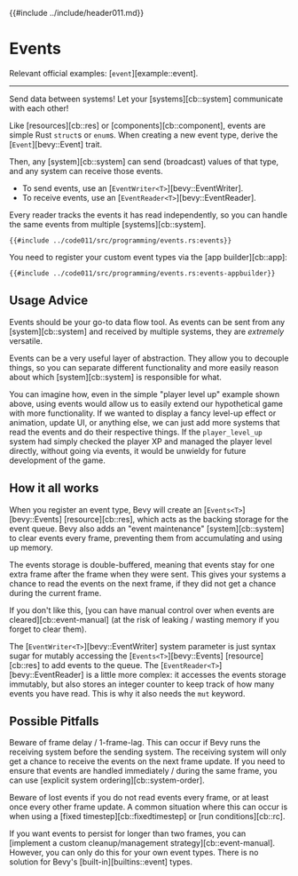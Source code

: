 {{#include ../include/header011.md}}

# Events

Relevant official examples:
[`event`][example::event].

---

Send data between systems! Let your [systems][cb::system] communicate with each other!

Like [resources][cb::res] or [components][cb::component], events are
simple Rust `struct`s or `enum`s. When creating a new event type, derive
the [`Event`][bevy::Event] trait.

Then, any [system][cb::system] can send (broadcast) values of that type,
and any system can receive those events.

 - To send events, use an [`EventWriter<T>`][bevy::EventWriter].
 - To receive events, use an [`EventReader<T>`][bevy::EventReader].

Every reader tracks the events it has read independently, so you can handle
the same events from multiple [systems][cb::system].

```rust,no_run,noplayground
{{#include ../code011/src/programming/events.rs:events}}
```

You need to register your custom event types via the [app builder][cb::app]:

```rust,no_run,noplayground
{{#include ../code011/src/programming/events.rs:events-appbuilder}}
```

## Usage Advice

Events should be your go-to data flow tool. As events can be sent from any
[system][cb::system] and received by multiple systems, they are *extremely*
versatile.

Events can be a very useful layer of abstraction. They allow you to decouple
things, so you can separate different functionality and more easily reason
about which [system][cb::system] is responsible for what.

You can imagine how, even in the simple "player level up" example shown above,
using events would allow us to easily extend our hypothetical game with more
functionality. If we wanted to display a fancy level-up effect or animation,
update UI, or anything else, we can just add more systems that read the events
and do their respective things. If the `player_level_up` system had simply
checked the player XP and managed the player level directly, without going via
events, it would be unwieldy for future development of the game.

## How it all works

When you register an event type, Bevy will create an [`Events<T>`][bevy::Events]
[resource][cb::res], which acts as the backing storage for the event queue. Bevy
also adds an "event maintenance" [system][cb::system] to clear events every
frame, preventing them from accumulating and using up memory.

The events storage is double-buffered, meaning that events stay for one extra
frame after the frame when they were sent. This gives your systems a chance to
read the events on the next frame, if they did not get a chance during the
current frame.

If you don't like this, [you can have manual control over when events are
cleared][cb::event-manual] (at the risk of leaking / wasting memory if you
forget to clear them).

The [`EventWriter<T>`][bevy::EventWriter] system parameter is just syntax sugar
for mutably accessing the [`Events<T>`][bevy::Events] [resource][cb::res] to
add events to the queue. The [`EventReader<T>`][bevy::EventReader] is a little
more complex: it accesses the events storage immutably, but also stores an
integer counter to keep track of how many events you have read. This is why it
also needs the `mut` keyword.

## Possible Pitfalls

Beware of frame delay / 1-frame-lag. This can occur if Bevy runs the receiving
system before the sending system. The receiving system will only get a chance
to receive the events on the next frame update. If you need to ensure that
events are handled immediately / during the same frame, you can use [explicit
system ordering][cb::system-order].

Beware of lost events if you do not read events every frame, or at least once
every other frame update. A common situation where this can occur is when
using a [fixed timestep][cb::fixedtimestep] or [run conditions][cb::rc].

If you want events to persist for longer than two frames, you can [implement a
custom cleanup/management strategy][cb::event-manual]. However, you can only do
this for your own event types. There is no solution for Bevy's
[built-in][builtins::event] types.
